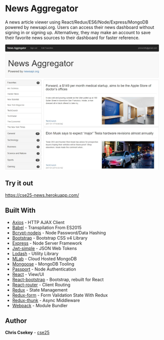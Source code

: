# News Aggregator

A news article viewer using React/Redux/ES6/Node/Express/MongoDB powered by newsapi.org. Users can access their news dashboard without signing in or signing up. Alternativey, they may make an account to save their favorite news sources to their dashboard for faster reference.

![News Dashboard](/img/dashboard.png)

## Try it out

https://cse25-news.herokuapp.com/

## Built With

* [Axios](https://github.com/mzabriskie/axios) - HTTP AJAX Client
* [Babel](https://github.com/babel/babel) - Transpilation From ES2015
* [Bcrypt-nodejs](https://www.npmjs.com/package/bcrypt-nodejs) - Node Password/Data Hashing
* [Bootstrap](http://getbootstrap.com/css/) - Bootstrap CSS v4 Library
* [Express](https://github.com/expressjs/express) - Node Server Framework
* [Jwt-simple](https://github.com/hokaccha/node-jwt-simple) - JSON Web Tokens
* [Lodash](https://lodash.com) - Utility Library
* [MLab](https://mlab.com/) - Cloud Hosted MongoDB
* [Mongoose](http://mongoosejs.com/) - MongoDB Tooling
* [Passport](http://passportjs.org/) - Node Authentication
* [React](https://github.com/facebook/react) - View/UI
* [React-bootstrap](https://react-bootstrap.github.io/) - Bootstrap, rebuilt for React
* [React-router](https://github.com/ReactTraining/react-router) - Client Routing
* [Redux](https://github.com/reactjs/redux) - State Management
* [Redux-form](https://github.com/erikras/redux-form) - Form Validation State With Redux
* [Redux-thunk](https://github.com/gaearon/redux-thunk) - Async Middleware
* [Webpack](https://webpack.github.io/) - Module Bundler

## Author

**Chris Csekey** - [cse25](https://github.com/cse25)
